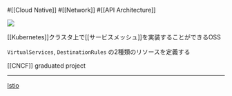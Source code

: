 #[[Cloud Native]] #[[Network]] #[[API Architecture]]

![](https://repository-images.githubusercontent.com/74175805/ed825500-65ad-11e9-821c-f6148eadb7c8)

[[Kubernetes]]クラスタ上で[[サービスメッシュ]]を実装することができるOSS

`VirtualServices`, `DestinationRules` の2種類のリソースを定義する

[[CNCF]] graduated project

---

[Istio](https://istio.io/)